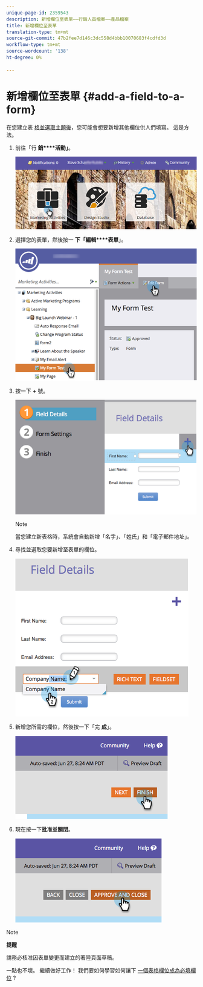 ```yaml
---
unique-page-id: 2359543
description: 新增欄位至表單——行銷人員檔案——產品檔案
title: 新增欄位至表單
translation-type: tm+mt
source-git-commit: 47b2fee7d146c3dc558d4bbb10070683f4cdfd3d
workflow-type: tm+mt
source-wordcount: '138'
ht-degree: 0%

---
```



# 新增欄位至表單 {#add-a-field-to-a-form}

在您建立表 [格並選取](create-a-form.md)[主題後](select-a-form-theme.md)，您可能會想要新增其他欄位供人們填寫。 這是方法。

1. 前往「行 **銷****活動」**。

   ![](assets/login-marketing-activities-2.png)

1. 選擇您的表單，然後按一 **下「編輯****表單**」。

   ![](assets/editform-1.png)

1. 按一下 **+** 號。

   ![](assets/image2014-9-15-17-18-17.png)

   >[!NOTE]
   >
   >當您建立新表格時，系統會自動新增「名字」、「姓氏」和「電子郵件地址」。

1. 尋找並選取您要新增至表單的欄位。

   ![](assets/image2014-9-15-17-3a18-3a26.png)

1. 新增您所需的欄位，然後按一下「完 **成**」。

   ![](assets/image2014-9-15-17-3a18-3a35.png)

1. 現在按一下**批准並關閉**。

   ![](assets/image2014-9-15-17-3a18-3a43.png)

>[!NOTE]
>
>**提醒**
>
>請務必核准因表單變更而建立的著陸頁面草稿。

一點也不壞。 繼續做好工作！ 我們要如何學習如何讓下 [一個表格欄位成為必填欄位](make-a-form-field-required.md) ?
